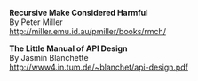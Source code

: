 **Recursive Make Considered Harmful**  
By Peter Miller  
http://miller.emu.id.au/pmiller/books/rmch/

**The Little Manual of API Design**  
By Jasmin Blanchette  
http://www4.in.tum.de/~blanchet/api-design.pdf


